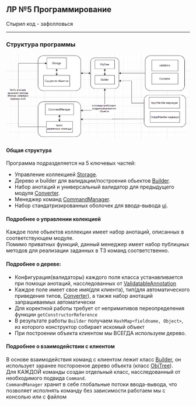 ## ЛР №5 Программирование 
Стырил код - зафолловься   

---

### Структура программы
![scheme.png](scheme.png)

#### Общая структура

Программа подразделяется на 5 ключевых частей:
- Управление коллекцией [Storage](https://github.com/ArsenyVekshin/ITMO/blob/master/Prog/lab5/src/main/java/ArsenyVekshin/lab5/collection/Storage.java). 
- Дерево и builder для валидации/построения обьектов [Builder](https://github.com/ArsenyVekshin/ITMO/blob/master/Prog/lab5/src/main/java/ArsenyVekshin/lab5/utils/builder/Builder.java).
- Набор анотаций и универсальный валидатор для предыдущего модуля [Converter](https://github.com/ArsenyVekshin/ITMO/blob/master/Prog/lab5/src/main/java/ArsenyVekshin/lab5/utils/builder/Converter.java).
- Менеджер команд [CommandManager](https://github.com/ArsenyVekshin/ITMO/blob/master/Prog/lab5/src/main/java/ArsenyVekshin/lab5/commands/CommandManager.java).
- Набор стандатризированных оболочек для ввода-вывода [ui](https://github.com/ArsenyVekshin/ITMO/blob/master/Prog/lab5/src/main/java/ArsenyVekshin/lab5/ui).


#### Подробнее о управлении колекцией  
Каждое поле обьектов коллекции имеет набор анотаций, описанных в соответствующем модуле.   
Помимо приватных функций, данный менеджер имеет набор публицных методов для реализации заданных в ТЗ команд соответственно.   

#### Подробнее о дереве:
- Конфигурация(валидаторы) каждого поля класса устанавливается при помощи анотаций, насследованных от [ValidatableAnnotation](https://github.com/ArsenyVekshin/ITMO/tree/master/Prog/lab5/src/main/java/ArsenyVekshin/lab5/utils/validators)
- Каждое поле имеет свое имя(для клиента), тип(для автоматического приведения типов, [Converter](https://github.com/ArsenyVekshin/ITMO/blob/master/Prog/lab5/src/main/java/ArsenyVekshin/lab5/utils/builder/Converter.java)),
а также набор анотаций запрашиваемых автоматически
- Для коректной работы требует от непримитивов переопределения функции ``getConstructorReference``
- В результате работы ``Builder`` получаем ``HashMap<fieldname, Object>``, из которого конструктор собирает искомый объект
- При построении объекта клиентом мы ВСЕГДА используем дерево.

#### Подробнее о взаимодействии с клиентом
В основе взаимодействия команд с клиентом лежит класс [Builder](https://github.com/ArsenyVekshin/ITMO/blob/master/Prog/lab5/src/main/java/ArsenyVekshin/lab5/utils/builder/Builder.java), 
он использует заранее постороеное дерево объекта (класс [ObjTree](https://github.com/ArsenyVekshin/ITMO/blob/master/Prog/lab5/src/main/java/ArsenyVekshin/lab5/utils/builder/ObjTree.java)).   
Для КАЖДОЙ команды создан отдельный класс, насследованный от необходимого подвида ```Command```.   
```CommandManager``` хранит в себе глобальные потоки ввода-вывода, что позволяет исполнять команду без зависимости работаем мы с консолью или с файлом

